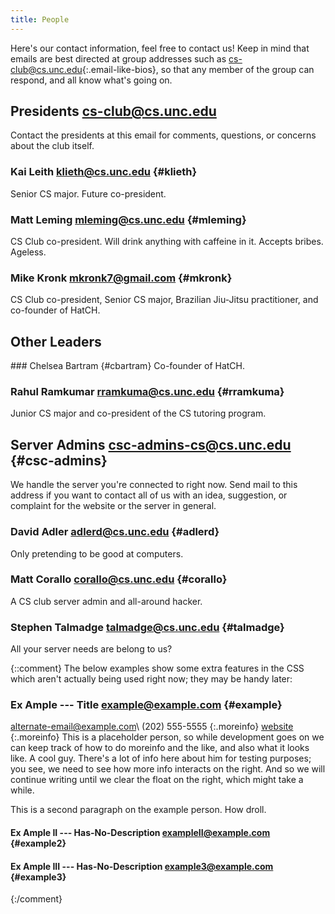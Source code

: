 ```yaml
---
title: People
---
```


Here's our contact information, feel free to contact us!  Keep in mind that
emails are best directed at group addresses such as
<cs-club@cs.unc.edu>{:.email-like-bios}, so that any member of the group can
respond, and all know what's going on.

<section markdown="1" id="bios">

Presidents <cs-club@cs.unc.edu>
-----------
Contact the presidents at this email for comments, questions, or concerns about
the club itself.

<div class="group" markdown="1">

### Kai Leith <klieth@cs.unc.edu> {#klieth}
Senior CS major. Future co-president.

### Matt Leming <mleming@cs.unc.edu> {#mleming}
CS Club co-president. Will drink anything with caffeine in it. Accepts bribes.
Ageless.

### Mike Kronk <mkronk7@gmail.com> {#mkronk}
CS Club co-president, Senior CS major, Brazilian Jiu-Jitsu practitioner, and
co-founder of HatCH.

</div>

Other Leaders
-------------
<div class="group self-preferred" markdown="1">
### Chelsea Bartram <chelsea.bartram@gmail.com> {#cbartram}
Co-founder of HatCH.

### Rahul Ramkumar <rramkuma@cs.unc.edu> {#rramkuma}
Junior CS major and co-president of the CS tutoring program.
</div>

Server Admins <csc-admins-cs@cs.unc.edu> {#csc-admins}
----------
We handle the server you're connected to right now. Send mail to this address
if you want to contact all of us with an idea, suggestion, or complaint for the
website or the server in general.

<div class="group" markdown="1">

### David Adler <adlerd@cs.unc.edu> {#adlerd}
Only pretending to be good at computers.

### Matt Corallo <corallo@cs.unc.edu> {#corallo}
A CS club server admin and all-around hacker.

### Stephen Talmadge <talmadge@cs.unc.edu> {#talmadge}
All your server needs are belong to us?

{::comment}
The below examples show some extra features in the CSS which aren't actually
being used right now; they may be handy later:

### Ex Ample --- Title <example@example.com> {#example}
<alternate-email@example.com>\\
(202) 555-5555
{:.moreinfo}
[website](http://example.com)
{:.moreinfo}
This is a placeholder person, so while development goes on we can keep track of
how to do moreinfo and the like, and also what it looks like. A cool guy.
There's a lot of info here about him for testing purposes; you see, we need to
see how more info interacts on the right. And so we will continue writing until
we clear the float on the right, which might take a while.

This is a second paragraph on the example person. How droll.

#### Ex Ample II --- Has-No-Description <exampleII@example.com> {#example2}

#### Ex Ample III --- Has-No-Description <example3@example.com> {#example3}
{:/comment}

</div>
</section>
